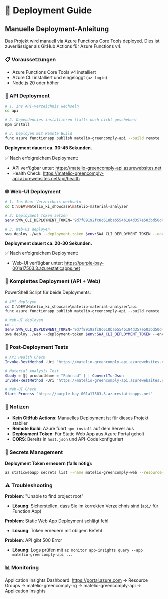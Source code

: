 # 🚀 Deployment Guide

## Manuelle Deployment-Anleitung

Das Projekt wird manuell via Azure Functions Core Tools deployed. Dies ist zuverlässiger als GitHub Actions für Azure Functions v4.

### 📋 Voraussetzungen

- Azure Functions Core Tools v4 installiert
- Azure CLI installiert und eingeloggt (`az login`)
- Node.js 20 oder höher

### 🔧 API Deployment

```bash
# 1. Ins API-Verzeichnis wechseln
cd api

# 2. Dependencies installieren (falls noch nicht geschehen)
npm install

# 3. Deployen mit Remote Build
func azure functionapp publish matelio-greencomply-api --build remote
```

**Deployment dauert ca. 30-45 Sekunden.**

✅ Nach erfolgreichem Deployment:
- API verfügbar unter: https://matelio-greencomply-api.azurewebsites.net
- Health Check: https://matelio-greencomply-api.azurewebsites.net/api/health

### 🌐 Web-UI Deployment

```bash
# 1. Ins Root-Verzeichnis wechseln
cd C:\DEV\Matelio_ki_showcase\matelio-material-analyzer

# 2. Deployment Token setzen
$env:SWA_CLI_DEPLOYMENT_TOKEN='9d7f89192fc8c618bab554b184d357e503bd50d45c231741f40d59b9bf9ca18603-ee55755e-d188-40f7-b22f-2dcf665ee8b60030901001a17503'

# 3. Web-UI deployen
swa deploy ./web --deployment-token $env:SWA_CLI_DEPLOYMENT_TOKEN --env production
```

**Deployment dauert ca. 20-30 Sekunden.**

✅ Nach erfolgreichem Deployment:
- Web-UI verfügbar unter: https://purple-bay-001a17503.3.azurestaticapps.net

### 🔄 Komplettes Deployment (API + Web)

PowerShell Script für beide Deployments:

```powershell
# API deployen
cd C:\DEV\Matelio_ki_showcase\matelio-material-analyzer\api
func azure functionapp publish matelio-greencomply-api --build remote

# Web-UI deployen
cd ..
$env:SWA_CLI_DEPLOYMENT_TOKEN='9d7f89192fc8c618bab554b184d357e503bd50d45c231741f40d59b9bf9ca18603-ee55755e-d188-40f7-b22f-2dcf665ee8b60030901001a17503'
swa deploy ./web --deployment-token $env:SWA_CLI_DEPLOYMENT_TOKEN --env production
```

### 🧪 Post-Deployment Tests

```powershell
# API Health Check
Invoke-RestMethod -Uri "https://matelio-greencomply-api.azurewebsites.net/api/health"

# Material Analysis Test
$body = @{ productName = "Fahrrad" } | ConvertTo-Json
Invoke-RestMethod -Uri "https://matelio-greencomply-api.azurewebsites.net/api/analyzeMaterial" -Method Post -Body $body -ContentType "application/json"

# Web-UI Check
Start-Process "https://purple-bay-001a17503.3.azurestaticapps.net"
```

### 📝 Notizen

- **Kein GitHub Actions**: Manuelles Deployment ist für dieses Projekt stabiler
- **Remote Build**: Azure führt `npm install` auf dem Server aus
- **Deployment Token**: Für Static Web App aus Azure Portal geholt
- **CORS**: Bereits in `host.json` und API-Code konfiguriert

### 🔐 Secrets Management

**Deployment Token erneuern (falls nötig):**

```bash
az staticwebapp secrets list --name matelio-greencomply-web --resource-group matelio-greencomply-rg --query "properties.apiKey" -o tsv
```

### ⚠️ Troubleshooting

**Problem**: "Unable to find project root"
- **Lösung**: Sicherstellen, dass Sie im korrekten Verzeichnis sind (`api/` für Function App)

**Problem**: Static Web App Deployment schlägt fehl
- **Lösung**: Token erneuern mit obigem Befehl

**Problem**: API gibt 500 Error
- **Lösung**: Logs prüfen mit `az monitor app-insights query --app matelio-greencomply-api ...`

### 📊 Monitoring

Application Insights Dashboard:
https://portal.azure.com → Resource Groups → matelio-greencomply-rg → matelio-greencomply-api → Application Insights
